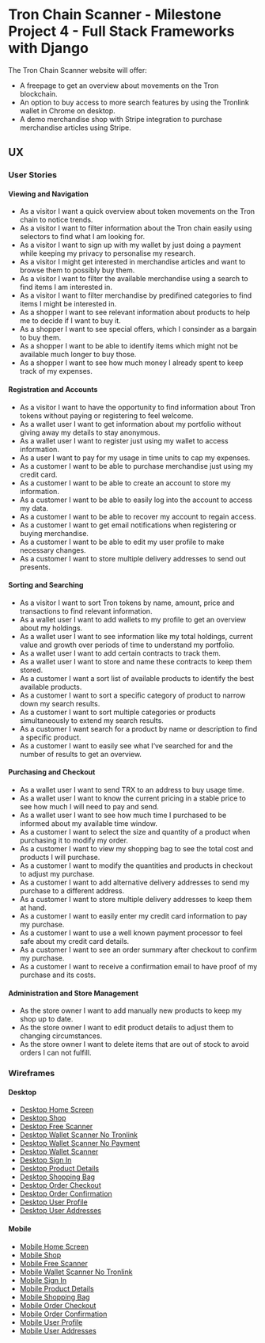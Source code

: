# Tron Chain Scanner - Milestone Project 4 - Full Stack Frameworks with Django

The Tron Chain Scanner website will offer:
* A freepage to get an overview about movements on the Tron blockchain.
* An option to buy access to more search features by using the Tronlink wallet in Chrome on desktop.
* A demo merchandise shop with Stripe integration to purchase merchandise articles using Stripe.

## UX

### User Stories

#### Viewing and Navigation

* As a visitor I want a quick overview about token movements on the Tron chain to notice trends.
* As a visitor I want to filter information about the Tron chain easily using selectors to find what I am looking for.
* As a visitor I want to sign up with my wallet by just doing a payment while keeping my privacy to personalise my research.
* As a visitor I might get interested in merchandise articles and want to browse them to possibly buy them.
* As a visitor I want to filter the available merchandise using a search to find items I am interested in.
* As a visitor I want to filter merchandise by predifined categories to find items I might be interested in.
* As a shopper I want to see relevant information about products to help me to decide if I want to buy it.
* As a shopper I want to see special offers, which I consinder as a bargain to buy them.
* As a shopper I want to be able to identify items which might not be available much longer to buy those.
* As a shopper I want to see how much money I already spent to keep track of my expenses.

#### Registration and Accounts

* As a visitor I want to have the opportunity to find information about Tron tokens without paying or registering to feel welcome.
* As a wallet user I want to get information about my portfolio without giving away my details to stay anonymous.
* As a wallet user I want to register just using my wallet to access information.
* As a user I want to pay for my usage in time units to cap my expenses.
* As a customer I want to be able to purchase merchandise just using my credit card.
* As a customer I want to be able to create an account to store my information.
* As a customer I want to be able to easily log into the account to access my data.
* As a customer I want to be able to recover my account to regain access.
* As a customer I want to get email notifications when registering or buying merchandise.
* As a customer I want to be able to edit my user profile to make necessary changes.
* As a customer I want to store multiple delivery addresses to send out presents.

#### Sorting and Searching

* As a visitor I want to sort Tron tokens by name, amount, price and transactions to find relevant information.
* As a wallet user I want to add wallets to my profile to get an overview about my holdings.
* As a wallet user I want to see information like my total holdings, current value and growth over periods of time to understand my portfolio.
* As a wallet user I want to add certain contracts to track them.
* As a wallet user I want to store and name these contracts to keep them stored.
* As a customer I want a sort list of available products to identify the best available products.
* As a customer I want to sort a specific category of product to narrow down my search results.
* As a customer I want to sort multiple categories or products simultaneously to extend my search results.
* As a customer I want search for a product by name or description to find a specific product.
* As a customer I want to easily see what I‘ve searched for and the number of results to get an overview.

#### Purchasing and Checkout

* As a wallet user I want to send TRX to an address to buy usage time.
* As a wallet user I want to know the current pricing in a stable price to see how much I will need to pay and send.
* As a wallet user I want to see how much time I purchased to be informed about my available time window.
* As a customer I want to select the size and quantity of a product when purchasing it to modify my order.
* As a customer I want to view my shopping bag to see the total cost and products I will purchase.
* As a customer I want to modify the quantities and products in checkout to adjust my purchase.
* As a customer I want to add alternative delivery addresses to send my purchase to a different address.
* As a customer I want to store multiple delivery addresses to keep them at hand.
* As a customer I want to easily enter my credit card information to pay my purchase.
* As a customer I want to use a well known payment processor to feel safe about my credit card details.
* As a customer I want to see an order summary after checkout to confirm my purchase.
* As a customer I want to receive a confirmation email to have proof of my purchase and its costs.

#### Administration and Store Management

* As the store owner I want to add manually new products to keep my shop up to date.
* As the store owner I want to edit product details to adjust them to changing circumstances.
* As the store owner I want to delete items that are out of stock to avoid orders I can not fulfill.

### Wireframes

#### Desktop

* [Desktop Home Screen](https://f2808e0c-3673-4a0c-b45e-68df95511b78.ws-eu01.gitpod.io/mini-browser/workspace/tron_chain_scanner/static/wireframes/Desktop_Home.png)
* [Desktop Shop](https://f2808e0c-3673-4a0c-b45e-68df95511b78.ws-eu01.gitpod.io/mini-browser/workspace/tron_chain_scanner/static/wireframes/Desktop_Shop.png)
* [Desktop Free Scanner](https://f2808e0c-3673-4a0c-b45e-68df95511b78.ws-eu01.gitpod.io/mini-browser/workspace/tron_chain_scanner/static/wireframes/Desktop_Free_Scanner.png)
* [Desktop Wallet Scanner No Tronlink](https://f2808e0c-3673-4a0c-b45e-68df95511b78.ws-eu01.gitpod.io/mini-browser/workspace/tron_chain_scanner/static/wireframes/Desktop_Wallet_Scanner_No_Tronlink.png)
* [Desktop Wallet Scanner No Payment](https://f2808e0c-3673-4a0c-b45e-68df95511b78.ws-eu01.gitpod.io/mini-browser/workspace/tron_chain_scanner/static/wireframes/Desktop_Wallet_Scanner_No_Payment.png)
* [Desktop Wallet Scanner](https://f2808e0c-3673-4a0c-b45e-68df95511b78.ws-eu01.gitpod.io/mini-browser/workspace/tron_chain_scanner/static/wireframes/Desktop_Wallet_Scanner.png)
* [Desktop Sign In](https://f2808e0c-3673-4a0c-b45e-68df95511b78.ws-eu01.gitpod.io/mini-browser/workspace/tron_chain_scanner/static/wireframes/Desktop_Sign_In.png)
* [Desktop Product Details](https://f2808e0c-3673-4a0c-b45e-68df95511b78.ws-eu01.gitpod.io/mini-browser/workspace/tron_chain_scanner/static/wireframes/Desktop_Product_Details.png)
* [Desktop Shopping Bag](https://f2808e0c-3673-4a0c-b45e-68df95511b78.ws-eu01.gitpod.io/mini-browser/workspace/tron_chain_scanner/static/wireframes/Desktop_Shopping_Bag.png)
* [Desktop Order Checkout](https://f2808e0c-3673-4a0c-b45e-68df95511b78.ws-eu01.gitpod.io/mini-browser/workspace/tron_chain_scanner/static/wireframes/Desktop_Order_Checkout.png)
* [Desktop Order Confirmation](https://f2808e0c-3673-4a0c-b45e-68df95511b78.ws-eu01.gitpod.io/mini-browser/workspace/tron_chain_scanner/static/wireframes/Desktop_Order_Confirmation.png)
* [Desktop User Profile](https://f2808e0c-3673-4a0c-b45e-68df95511b78.ws-eu01.gitpod.io/mini-browser/workspace/tron_chain_scanner/static/wireframes/Desktop_User_Profile.png)
* [Desktop User Addresses](https://f2808e0c-3673-4a0c-b45e-68df95511b78.ws-eu01.gitpod.io/mini-browser/workspace/tron_chain_scanner/static/wireframes/Desktop_User_Addresses.png)


#### Mobile

* [Mobile Home Screen](https://f2808e0c-3673-4a0c-b45e-68df95511b78.ws-eu01.gitpod.io/mini-browser/workspace/tron_chain_scanner/static/wireframes/Mobile_Home.png)
* [Mobile Shop](https://f2808e0c-3673-4a0c-b45e-68df95511b78.ws-eu01.gitpod.io/mini-browser/workspace/tron_chain_scanner/static/wireframes/Mobile_Shop.png)
* [Mobile Free Scanner](https://f2808e0c-3673-4a0c-b45e-68df95511b78.ws-eu01.gitpod.io/mini-browser/workspace/tron_chain_scanner/static/wireframes/Mobile_Free_Scanner.png)
* [Mobile Wallet Scanner No Tronlink](https://f2808e0c-3673-4a0c-b45e-68df95511b78.ws-eu01.gitpod.io/mini-browser/workspace/tron_chain_scanner/static/wireframes/Mobile_Wallet_Scanner_No_Tronlink.png)
* [Mobile Sign In](https://f2808e0c-3673-4a0c-b45e-68df95511b78.ws-eu01.gitpod.io/mini-browser/workspace/tron_chain_scanner/static/wireframes/Mobile_Sign_In.png)
* [Mobile Product Details](https://f2808e0c-3673-4a0c-b45e-68df95511b78.ws-eu01.gitpod.io/mini-browser/workspace/tron_chain_scanner/static/wireframes/Mobile_Shop_Product_Details.png)
* [Mobile Shopping Bag](https://f2808e0c-3673-4a0c-b45e-68df95511b78.ws-eu01.gitpod.io/mini-browser/workspace/tron_chain_scanner/static/wireframes/Mobile_Shop_Shopping_Bag.png)
* [Mobile Order Checkout](https://f2808e0c-3673-4a0c-b45e-68df95511b78.ws-eu01.gitpod.io/mini-browser/workspace/tron_chain_scanner/static/wireframes/Mobile_Shop_Checkout.png)
* [Mobile Order Confirmation](https://f2808e0c-3673-4a0c-b45e-68df95511b78.ws-eu01.gitpod.io/mini-browser/workspace/tron_chain_scanner/static/wireframes/Mobile_Order_Confirmation.png)
* [Mobile User Profile](https://f2808e0c-3673-4a0c-b45e-68df95511b78.ws-eu01.gitpod.io/mini-browser/workspace/tron_chain_scanner/static/wireframes/Mobile_User_Profile.png)
* [Mobile User Addresses](https://f2808e0c-3673-4a0c-b45e-68df95511b78.ws-eu01.gitpod.io/mini-browser/workspace/tron_chain_scanner/static/wireframes/Mobile_User_Addresses.png)
